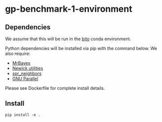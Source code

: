 # gp-benchmark-1-environment

## Dependencies

We assume that this will be run in the [bito](https://github.com/phylovi/bito) conda environment.

Python dependencies will be installed via pip with the command below.
We also require:

* [MrBayes](https://nbisweden.github.io/MrBayes/index.html)
* [Newick utilities](http://cegg.unige.ch/newick_utils)
* [spr_neighbors](https://github.com/cwhidden/spr_neighbors)
* [GNU Parallel](https://www.gnu.org/software/parallel/)

Please see Dockerfile for complete install details.


## Install

    pip install -e .
